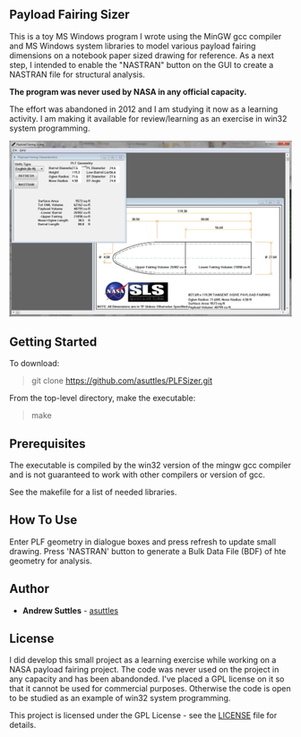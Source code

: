 ## Payload Fairing Sizer

This is a toy MS Windows program I wrote using the MinGW gcc compiler and MS Windows system libraries to model various payload fairing dimensions on a notebook paper sized drawing for reference.  As a next step, I intended to enable the "NASTRAN" button on the GUI to create a NASTRAN file for structural analysis.

**The program was never used by NASA in any official capacity.**

The effort was abandoned in 2012 and I am studying it now as a learning activity.  I am making it available for review/learning as an exercise in win32 system programming.


![PLF Sizer Screenshot](fs.jpg)

## Getting Started

To download:

> git clone https://github.com/asuttles/PLFSizer.git

From the top-level directory, make the executable:

> make

## Prerequisites

The executable is compiled by the win32 version of the mingw gcc compiler and is not guaranteed to work with other compilers or version of gcc.

See the makefile for a list of needed libraries.

## How To Use

Enter PLF geometry in dialogue boxes and press refresh to update small drawing.
Press 'NASTRAN' button to generate a Bulk Data File (BDF) of hte geometry for analysis.

## Author

* **Andrew Suttles** - [asuttles](github.com/asuttles)

## License

I did develop this small project as a learning exercise while working on a NASA payload fairing project.  The code was never used on the project in any capacity and has been abandonded.  I've placed a GPL license on it so that it cannot be used for commercial purposes.  Otherwise the code is open to be studied as an example of win32 system programming.

This project is licensed under the GPL License - see the [LICENSE](LICENSE.gpl) file for details.

